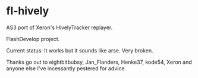 fl-hively
=========

AS3 port of Xeron's HivelyTracker replayer.

FlashDevelop project.

Current status: It works but it sounds like arse. Very broken.

Thanks go out to eightbitbubsy, Jan_Flanders, Henke37, kode54, Xeron and anyone else I've incessantly pestered for advice.
